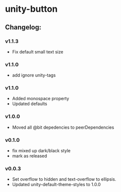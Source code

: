 # unity-button

## Changelog:

### v1.1.3
- Fix default small text size

### v1.1.0
- add ignore unity-tags

### v1.1.0
- Added monospace property
- Updated defaults

### v1.0.0
- Moved all @bit depedencies to peerDependencies

### v0.1.0
- fix mixed up dark/black style
- mark as released

### v0.0.3
- Set overflow to hidden and text-overflow to ellipsis.
- Updated unity-default-theme-styles to 1.0.0
